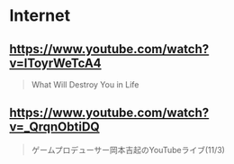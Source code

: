 # Internet

## https://www.youtube.com/watch?v=lToyrWeTcA4

> What Will Destroy You in Life 

## https://www.youtube.com/watch?v=_QrqnObtiDQ

> ゲームプロデューサー岡本吉起のYouTubeライブ(11/3) 

